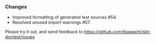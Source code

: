 ### Changes

* Improved formatting of generated test sources #54.
* Resolved unused import warnings #57.

Please try it out, and send feedback to https://github.com/tkawachi/sbt-doctest/issues
